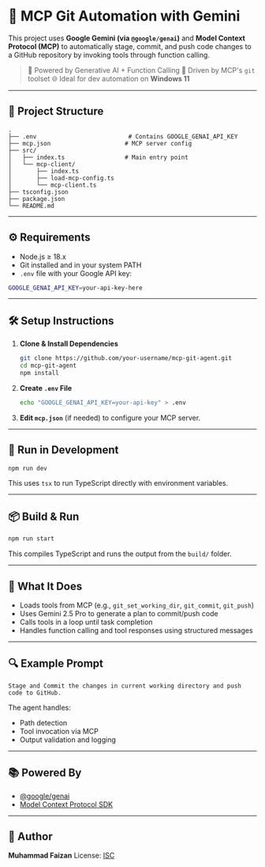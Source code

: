 # 🚀 MCP Git Automation with Gemini

This project uses **Google Gemini (via `@google/genai`)** and **Model Context Protocol (MCP)** to automatically stage, commit, and push code changes to a GitHub repository by invoking tools through function calling.

> 🧠 Powered by Generative AI + Function Calling
> 🔧 Driven by MCP's `git` toolset
> 🌐 Ideal for dev automation on **Windows 11**

---

## 📂 Project Structure

```
.
├── .env                          # Contains GOOGLE_GENAI_API_KEY
├── mcp.json                     # MCP server config
├── src/
│   ├── index.ts                 # Main entry point
│   └── mcp-client/
│       ├── index.ts
│       ├── load-mcp-config.ts
│       └── mcp-client.ts
├── tsconfig.json
├── package.json
└── README.md
```

---

## ⚙️ Requirements

* Node.js ≥ 18.x
* Git installed and in your system PATH
* `.env` file with your Google API key:

```bash
GOOGLE_GENAI_API_KEY=your-api-key-here
```

---

## 🛠️ Setup Instructions

1. **Clone & Install Dependencies**

   ```bash
   git clone https://github.com/your-username/mcp-git-agent.git
   cd mcp-git-agent
   npm install
   ```

2. **Create `.env` File**

   ```bash
   echo "GOOGLE_GENAI_API_KEY=your-api-key" > .env
   ```

3. **Edit `mcp.json`** (if needed) to configure your MCP server.

---

## 🧪 Run in Development

```bash
npm run dev
```

This uses `tsx` to run TypeScript directly with environment variables.

---

## 📦 Build & Run

```bash
npm run start
```

This compiles TypeScript and runs the output from the `build/` folder.

---

## 🧠 What It Does

* Loads tools from MCP (e.g., `git_set_working_dir`, `git_commit`, `git_push`)
* Uses Gemini 2.5 Pro to generate a plan to commit/push code
* Calls tools in a loop until task completion
* Handles function calling and tool responses using structured messages

---

## 🔍 Example Prompt

```text
Stage and Commit the changes in current working directory and push code to GitHub.
```

The agent handles:

* Path detection
* Tool invocation via MCP
* Output validation and logging

---

## 📚 Powered By

* [@google/genai](https://www.npmjs.com/package/@google/genai)
* [Model Context Protocol SDK](https://www.npmjs.com/package/@modelcontextprotocol/sdk)

---

## 👤 Author

**Muhammad Faizan**
License: [ISC](LICENSE)